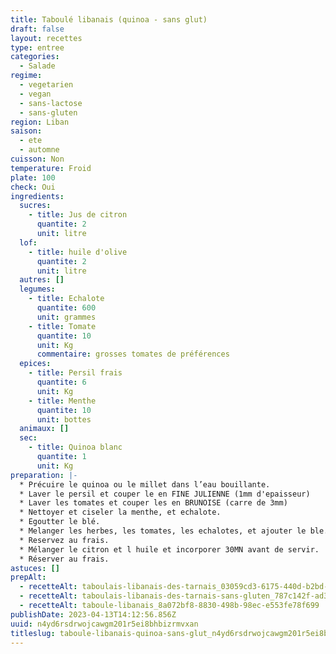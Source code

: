 ```yaml
---
title: Taboulé libanais (quinoa - sans glut)
draft: false
layout: recettes
type: entree
categories:
  - Salade
regime:
  - vegetarien
  - vegan
  - sans-lactose
  - sans-gluten
region: Liban
saison:
  - ete
  - automne
cuisson: Non
temperature: Froid
plate: 100
check: Oui
ingredients:
  sucres:
    - title: Jus de citron
      quantite: 2
      unit: litre
  lof:
    - title: huile d'olive
      quantite: 2
      unit: litre
  autres: []
  legumes:
    - title: Echalote
      quantite: 600
      unit: grammes
    - title: Tomate
      quantite: 10
      unit: Kg
      commentaire: grosses tomates de préférences
  epices:
    - title: Persil frais
      quantite: 6
      unit: Kg
    - title: Menthe
      quantite: 10
      unit: bottes
  animaux: []
  sec:
    - title: Quinoa blanc
      quantite: 1
      unit: Kg
preparation: |-
  * Précuire le quinoa ou le millet dans l’eau bouillante.
  * Laver le persil et couper le en FINE JULIENNE (1mm d'epaisseur)
  * Laver les tomates et couper les en BRUNOISE (carre de 3mm)
  * Nettoyer et ciseler la menthe, et echalote.
  * Egoutter le blé.
  * Melanger les herbes, les tomates, les echalotes, et ajouter le ble. 
  * Reservez au frais. 
  * Mélanger le citron et l huile et incorporer 30MN avant de servir.
  * Réserver au frais.
astuces: []
prepAlt:
  - recetteAlt: taboulais-libanais-des-tarnais_03059cd3-6175-440d-b2bd-740b17673e9c
  - recetteAlt: taboulais-libanais-des-tarnais-sans-gluten_787c142f-ad30-44b6-b31e-cd5e28b37a8e
  - recetteAlt: taboule-libanais_8a072bf8-8830-498b-98ec-e553fe78f699
publishDate: 2023-04-13T14:12:56.856Z
uuid: n4yd6rsdrwojcawgm201r5ei8bhbizrmvxan
titleslug: taboule-libanais-quinoa-sans-glut_n4yd6rsdrwojcawgm201r5ei8bhbizrmvxan
---
```

